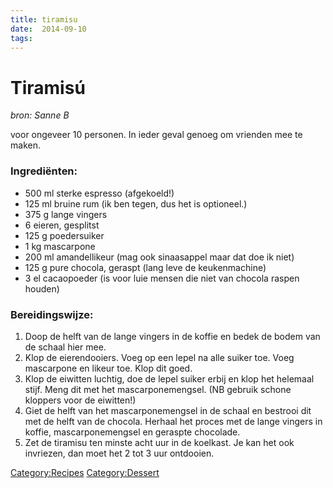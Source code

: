 ```yaml
---
title: tiramisu
date:  2014-09-10
tags:
---
```

Tiramisú
========

*bron: Sanne B*

voor ongeveer 10 personen. In ieder geval genoeg om vrienden mee te
maken.

### Ingrediënten:

-   500 ml sterke espresso (afgekoeld!)
-   125 ml bruine rum (ik ben tegen, dus het is optioneel.)
-   375 g lange vingers
-   6 eieren, gesplitst
-   125 g poedersuiker
-   1 kg mascarpone
-   200 ml amandellikeur (mag ook sinaasappel maar dat doe ik niet)
-   125 g pure chocola, geraspt (lang leve de keukenmachine)
-   3 el cacaopoeder (is voor luie mensen die niet van chocola raspen
    houden)

### Bereidingswijze:

1.  Doop de helft van de lange vingers in de koffie en bedek de bodem
    van de schaal hier mee.
2.  Klop de eierendooiers. Voeg op een lepel na alle suiker toe. Voeg
    mascarpone en likeur toe. Klop dit goed.
3.  Klop de eiwitten luchtig, doe de lepel suiker erbij en klop het
    helemaal stijf. Meng dit met het mascarponemengsel. (NB gebruik
    schone kloppers voor de eiwitten!)
4.  Giet de helft van het mascarponemengsel in de schaal en bestrooi dit
    met de helft van de chocola. Herhaal het proces met de lange vingers
    in koffie, mascarponemengsel en geraspte chocolade.
5.  Zet de tiramisu ten minste acht uur in de koelkast. Je kan het ook
    invriezen, dan moet het 2 tot 3 uur ontdooien.

<Category:Recipes> <Category:Dessert>

